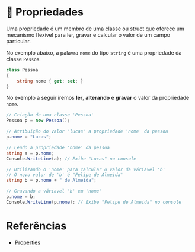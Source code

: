 # 🧬 Propriedades

Uma propriedade é um membro de uma 
[classe](https://github.com/Pampa-Devs/4starters/blob/master/Fundamentals/csharp/src/value-types.md#tipo-de-estrutura-struct) 
ou [struct](https://github.com/Pampa-Devs/4starters/blob/master/Fundamentals/csharp/src/value-types.md#tipo-de-estrutura-struct) 
que oferece um mecanismo flexível para ler, gravar e calcular o valor de um campo particular.

No exemplo abaixo, a palavra `nome` do tipo `string` é uma propriedade da classe `Pessoa`.
```C#
class Pessoa
{
    string nome { get; set; }
}
```

No exemplo a seguir iremos **ler**, **alterando** e **gravar** o valor da propriedade `nome`.
```C#
// Criação de uma classe 'Pessoa'
Pessoa p = new Pessoa();

// Atribuição do valor "lucas" a propriedade 'nome' da pessoa
p.nome = "Lucas";

// Lendo a propriedade 'nome' da pessoa
string a = p.nome;
Console.WriteLine(a); // Exibe "Lucas" no console

// Utilizando o 'nome' para calcular o valor da váriavel 'b'
// O novo valor de 'b' é "Felipe de Almeida"
string b = p.nome + " de Almeida";

// Gravando a váriavel 'b' em 'nome'
p.nome = b;
Console.WriteLine(p.nome); // Exibe "Felipe de Almeida" no console
```

# Referências

* [Properties](https://docs.microsoft.com/en-us/dotnet/csharp/programming-guide/classes-and-structs/properties)
